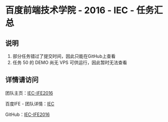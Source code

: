 # 百度前端技术学院 - 2016 - IEC - 任务汇总
## 说明
1. 部分任务错过了提交时间，因此只能在GitHub上查看
2. 任务 50 的 DEMO 尚无 VPS 可供运行，因此暂时无法查看

## 详情请访问

团队主页：[IEC-IFE2016](http://iec-ife2016.github.io)

百度IFE - 团队详情：[IEC](http://ife.baidu.com/group/profile?groupId=688) 

GitHub：[IEC-IFE2016](https://github.com/IEC-IFE2016)

